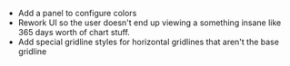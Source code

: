 * Add a panel to configure colors
* Rework UI so the user doesn't end up viewing a something insane like 365 days worth of chart stuff.
* Add special gridline styles for horizontal gridlines that aren't the base gridline
